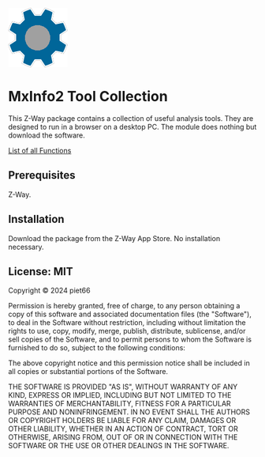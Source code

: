 
[![](MxInfo2/htdocs/icon.png)](https://github.com/piet66-peb?tab=repositories)

# MxInfo2 Tool Collection

This Z-Way package contains a collection of useful analysis tools. They are 
designed to run in a browser on a desktop PC. The module does nothing but 
download the software. 

[List of all Functions](https://raw.githack.com/piet66-peb/ZWay-MxInfo2/MxInfo2/htdocs/HTML/Readme.html)


## Prerequisites

Z-Way.

## Installation

Download the package from the Z-Way App Store. No installation necessary.

## License: MIT

Copyright © 2024 piet66

Permission is hereby granted, free of charge, to any person obtaining a copy 
of this software and associated documentation files (the "Software"), to deal 
in the Software without restriction, including without limitation the rights 
to use, copy, modify, merge, publish, distribute, sublicense, and/or sell 
copies of the Software, and to permit persons to whom the Software is furnished 
to do so, subject to the following conditions:

The above copyright notice and this permission notice shall be included in all 
copies or substantial portions of the Software.

THE SOFTWARE IS PROVIDED "AS IS", WITHOUT WARRANTY OF ANY KIND, EXPRESS OR 
IMPLIED, INCLUDING BUT NOT LIMITED TO THE WARRANTIES OF MERCHANTABILITY, 
FITNESS FOR A PARTICULAR PURPOSE AND NONINFRINGEMENT. IN NO EVENT SHALL 
THE AUTHORS OR COPYRIGHT HOLDERS BE LIABLE FOR ANY CLAIM, DAMAGES OR OTHER 
LIABILITY, WHETHER IN AN ACTION OF CONTRACT, TORT OR OTHERWISE, ARISING FROM, 
OUT OF OR IN CONNECTION WITH THE SOFTWARE OR THE USE OR OTHER DEALINGS IN THE 
SOFTWARE.


